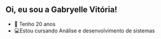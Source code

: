## Oi, eu sou a Gabryelle Vitória!
- 🌱  Tenho 20 anos
- 💻Estou cursando Análise e desenvolvimento de sistemas
   

<!---
Gabryelle-Vi/Gabryelle-Vi is a ✨ special ✨ repository because its `README.md` (this file) appears on your GitHub profile
You can click the Preview link to take a look at your changes.
--->
